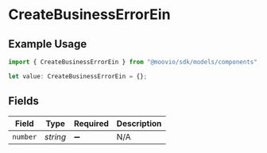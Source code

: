 # CreateBusinessErrorEin

## Example Usage

```typescript
import { CreateBusinessErrorEin } from "@moovio/sdk/models/components";

let value: CreateBusinessErrorEin = {};
```

## Fields

| Field              | Type               | Required           | Description        |
| ------------------ | ------------------ | ------------------ | ------------------ |
| `number`           | *string*           | :heavy_minus_sign: | N/A                |